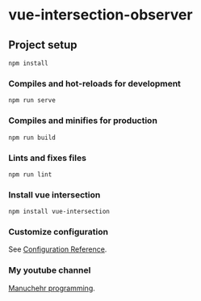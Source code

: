 # vue-intersection-observer

## Project setup
```
npm install
```

### Compiles and hot-reloads for development
```
npm run serve
```

### Compiles and minifies for production
```
npm run build
```

### Lints and fixes files
```
npm run lint
```

### Install vue intersection
```
npm install vue-intersection
```

### Customize configuration
See [Configuration Reference](https://cli.vuejs.org/config/).

### My youtube channel
[Manuchehr programming](https://youtube.com/manuchehrprogramming).
